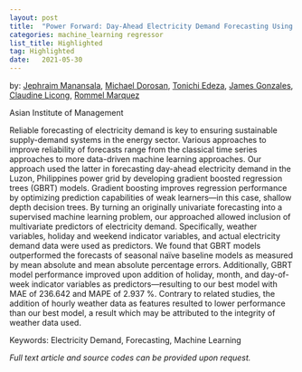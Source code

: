 ```yaml
---
layout: post
title:  "Power Forward: Day-Ahead Electricity Demand Forecasting Using Gradient Boosting Regressors"
categories: machine_learning regressor
list_title: Highlighted
tag: Highlighted
date:   2021-05-30 
---
```

by:  [Jephraim Manansala](https://www.linkedin.com/in/jephraim-manansala/), [Michael Dorosan](https://www.linkedin.com/in/michaeldorosan/), [Tonichi Edeza](https://www.linkedin.com/in/joseantonioedeza/), [James Gonzales](https://www.linkedin.com/in/jamescgonzales/), [Claudine Licong](https://www.linkedin.com/in/claudinelicong/), [Rommel Marquez](https://www.linkedin.com/in/rommelrmarquez/)

Asian Institute of Management

Reliable forecasting of electricity demand is key to ensuring sustainable supply-demand systems in the energy sector. Various approaches to improve reliability of forecasts range from the classical time series approaches to more data-driven machine learning approaches. Our approach used the latter in forecasting day-ahead electricity demand in the Luzon, Philippines power grid by developing gradient boosted regression trees (GBRT) models. Gradient boosting improves regression performance by optimizing prediction capabilities of weak learners—in this case, shallow depth decision trees. By turning an originally univariate forecasting into a supervised machine learning problem, our approached allowed inclusion of multivariate predictors of electricity demand. Specifically, weather variables, holiday and weekend indicator variables, and actual electricity demand data were used as predictors. We found that GBRT models outperformed the forecasts of seasonal naïve baseline models as measured by mean absolute and mean absolute percentage errors. Additionally, GBRT model performance improved upon addition of holiday, month, and day-of-week indicator variables as predictors—resulting to our best model with MAE of 236.642 and MAPE of 2.937 %. Contrary to related studies, the addition of hourly weather data as features resulted to lower performance than our best model, a result which may be attributed to the integrity of weather data used.

Keywords: Electricity Demand, Forecasting, Machine Learning

<i>Full text article and source codes can be provided upon request. </i>